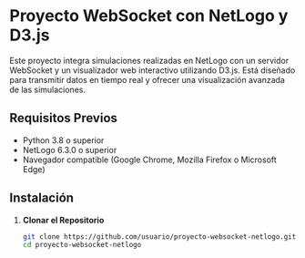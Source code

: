 # Proyecto WebSocket con NetLogo y D3.js

Este proyecto integra simulaciones realizadas en NetLogo con un servidor WebSocket y un visualizador web interactivo utilizando D3.js. Está diseñado para transmitir datos en tiempo real y ofrecer una visualización avanzada de las simulaciones.

## Requisitos Previos

- Python 3.8 o superior
- NetLogo 6.3.0 o superior
- Navegador compatible (Google Chrome, Mozilla Firefox o Microsoft Edge)

## Instalación

1. **Clonar el Repositorio**
   ```bash
   git clone https://github.com/usuario/proyecto-websocket-netlogo.git
   cd proyecto-websocket-netlogo
